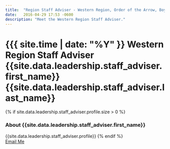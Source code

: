 ```yaml
---
title:  "Region Staff Adviser - Western Region, Order of the Arrow, Boy Scouts of America"
date:   2016-04-29 17:53 -0600
description: "Meet the Western Region Staff Adviser."
---
```


# {{{ site.time | date: "%Y" }} Western Region Staff Adviser {{site.data.leadership.staff_adviser.first_name}} {{site.data.leadership.staff_adviser.last_name}}

{% if site.data.leadership.staff_adviser.profile.size > 0 %}
  <h3>About {{site.data.leadership.staff_adviser.first_name}}</h3>
  {{site.data.leadership.staff_adviser.profile}}
{% endif %}

<div class="text-center">
  <a href="mailto:{{site.data.leadership.staff_adviser.email}}" class="btn btn-lg btn-default">Email Me</a>
</div>